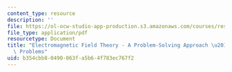 ```yaml
---
content_type: resource
description: ''
file: https://ol-ocw-studio-app-production.s3.amazonaws.com/courses/res-6-002-electromagnetic-field-theory-a-problem-solving-approach-spring-2008/b354cbb80490063fa5b64f783ec767f2_MITRES_6_002S08_chp04_pset.pdf
file_type: application/pdf
resourcetype: Document
title: "Electromagnetic Field Theory - A Problem-Solving Approach \u2013 Chapter 4:\
  \ Problems"
uid: b354cbb8-0490-063f-a5b6-4f783ec767f2
---
```

